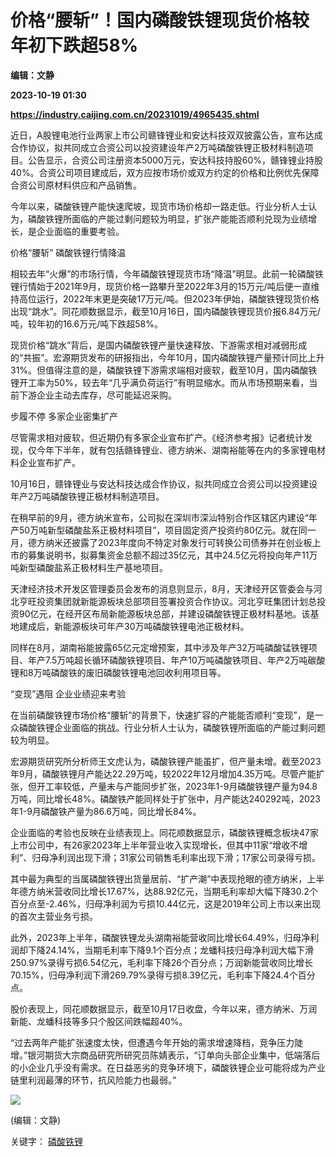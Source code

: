 # 价格“腰斩”！国内磷酸铁锂现货价格较年初下跌超58%
**编辑：文静**

**2023-10-19 01:30**

**https://industry.caijing.com.cn/20231019/4965435.shtml**

近日，A股锂电池行业两家上市公司赣锋锂业和安达科技双双披露公告，宣布达成合作协议，拟共同成立合资公司以投资建设年产2万吨磷酸铁锂正极材料制造项目。公告显示，合资公司注册资本5000万元，安达科技持股60%，赣锋锂业持股40%。合资公司项目建成后，双方应按市场价或双方约定的价格和比例优先保障合资公司原材料供应和产品销售。

今年以来，磷酸铁锂产能快速爬坡，现货市场价格却一路走低。行业分析人士认为，磷酸铁锂所面临的产能过剩问题较为明显，扩张产能能否顺利兑现为业绩增长，是企业面临的重要考验。

价格“腰斩” 磷酸铁锂行情降温

相较去年“火爆”的市场行情，今年磷酸铁锂现货市场“降温”明显。此前一轮磷酸铁锂行情始于2021年9月，现货价格一路攀升至2022年3月的15万元/吨后便一直维持高位运行，2022年末更是突破17万元/吨。但2023年伊始，磷酸铁锂现货价格出现“跳水”。同花顺数据显示，截至10月16日，国内磷酸铁锂现货价报6.84万元/吨，较年初的16.6万元/吨下跌超58%。

现货价格“跳水”背后，是国内磷酸铁锂产量快速释放、下游需求相对减弱形成的“共振”。宏源期货发布的研报指出，今年10月，国内磷酸铁锂产量预计同比上升31%。但值得注意的是，磷酸铁锂下游需求端相对疲软，截至10月，国内磷酸铁锂开工率为50%，较去年“几乎满负荷运行”有明显缩水。而从市场预期来看，当前下游企业主动去库存，尽可能延迟采购。

步履不停 多家企业密集扩产

尽管需求相对疲软，但近期仍有多家企业宣布扩产。《经济参考报》记者统计发现，仅今年下半年，就有包括赣锋锂业、德方纳米、湖南裕能等在内的多家锂电材料企业宣布扩产。

10月16日，赣锋锂业与安达科技达成合作协议，拟共同成立合资公司以投资建设年产2万吨磷酸铁锂正极材料制造项目。

在稍早前的9月，德方纳米宣布，公司拟在深圳市深汕特别合作区辖区内建设“年产50万吨新型磷酸盐系正极材料项目”，项目固定资产投资约80亿元。就在同一月，德方纳米还披露了2023年度向不特定对象发行可转换公司债券并在创业板上市的募集说明书，拟募集资金总额不超过35亿元，其中24.5亿元将投向年产11万吨新型磷酸盐系正极材料生产基地项目。

天津经济技术开发区管理委员会发布的消息则显示，8月，天津经开区管委会与河北亨旺投资集团就新能源板块总部项目签署投资合作协议。河北亨旺集团计划总投资90亿元，在经开区布局新能源板块总部，并建设磷酸铁锂正极材料基地。该基地建成后，新能源板块可年产30万吨磷酸铁锂电池正极材料。

同样在8月，湖南裕能披露65亿元定增预案，其中涉及年产32万吨磷酸锰铁锂项目、年产7.5万吨超长循环磷酸铁锂项目、年产10万吨磷酸铁项目、年产2万吨碳酸锂和8万吨磷酸铁的废旧磷酸铁锂电池回收利用项目等。

“变现”遇阻 企业业绩迎来考验

在当前磷酸铁锂市场价格“腰斩”的背景下，快速扩容的产能能否顺利“变现”，是一众磷酸铁锂企业面临的挑战。行业分析人士认为，磷酸铁锂所面临的产能过剩问题较为明显。

宏源期货研究所分析师王文虎认为，磷酸铁锂产能虽扩，但产量未增。截至2023年9月，磷酸铁锂月产能达22.29万吨，较2022年12月增加4.35万吨。尽管产能扩张，但开工率较低，产量未与产能同步扩张，2023年1-9月磷酸铁锂产量为94.8万吨，同比增长48%。磷酸铁产能同样处于扩张中，月产能达240292吨，2023年1-9月磷酸铁产量为86.6万吨，同比增长84%。

企业面临的考验也反映在业绩表现上。同花顺数据显示，磷酸铁锂概念板块47家上市公司中，有26家2023年上半年营业收入实现增长，但其中11家“增收不增利”、归母净利润出现下滑；31家公司销售毛利率出现下滑；17家公司录得亏损。

其中最为典型的当属磷酸铁锂出货量居前、“扩产潮”中表现抢眼的德方纳米，上半年德方纳米营收同比增长17.67%，达88.92亿元，当期毛利率却大幅下降30.2个百分点至-2.46%，归母净利润为亏损10.44亿元，这是2019年公司上市以来出现的首次主营业务亏损。

此外，2023年上半年，磷酸铁锂龙头湖南裕能营收同比增长64.49%，归母净利润却下降24.14%，当期毛利率下降9.1个百分点；龙蟠科技归母净利润大幅下滑250.97%录得亏损6.54亿元，毛利率下降26个百分点；万润新能营收同比增长70.15%，归母净利润下滑269.79%录得亏损8.39亿元，毛利率下降24.4个百分点。

股价表现上，同花顺数据显示，截至10月17日收盘，今年以来，德方纳米、万润新能、龙蟠科技等多只个股区间跌幅超40%。

“过去两年产能扩张速度太快，但遭遇今年开始的需求增速降档，竞争压力陡增。”银河期货大宗商品研究所研究员陈婧表示，“订单向头部企业集中，低端落后的小企业几乎没有需求。在日益恶劣的竞争环境下，磷酸铁锂企业可能将成为产业链里利润最薄的环节，抗风险能力也最弱。”

![](https://tx1.cdn.caijing.com.cn/2014-03-27/114048455.jpg)

(编辑：文静)

关键字： [磷酸铁锂](https://app.caijing.com.cn/tags.php?tag=%E7%A3%B7%E9%85%B8%E9%93%81%E9%94%82 "磷酸铁锂")